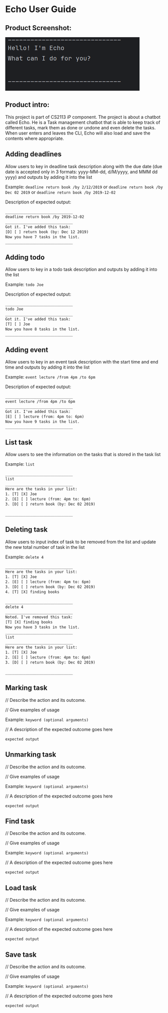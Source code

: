 # Echo User Guide

## Product Screenshot:
![img.png](img.png)

## Product intro:
This project is part of CS2113 iP component. The project
is about a chatbot called Echo. He is a Task management
chatbot that is able to keep track of different tasks,
mark them as done or undone and even delete the tasks.
When user enters and leaves the CLI, Echo will also load
and save the contents where appropriate.

## Adding deadlines

Allow users to key in deadline task description along with the due date
(due date is accepted only in 3 formats: 
yyyy-MM-dd, d/M/yyyy, and MMM dd yyyy)
and outputs by adding it into the list

Example: `deadline return book /by 2/12/2019` or `deadline return book /by Dec 02 2019`
or `deadline return book /by 2019-12-02`

Description of expected output:
```
______________________________
deadline return book /by 2019-12-02
______________________________
Got it. I've added this task:
[D] [ ] return book (by: Dec 12 2019)
Now you have 7 tasks in the list.
______________________________
```

## Adding todo

Allow users to key in a todo task description and outputs by adding it into the list

Example: `todo Joe`

Description of expected output:
```
______________________________
todo Joe
______________________________
Got it. I've added this task:
[T] [ ] Joe
Now you have 8 tasks in the list.
______________________________
```

## Adding event

Allow users to key in an event task description with the start time and end time
and outputs by adding it into the list

Example: `event lecture /from 4pm /to 6pm`

Description of expected output:
```
______________________________
event lecture /from 4pm /to 6pm
______________________________
Got it. I've added this task:
[E] [ ] lecture (from: 4pm to: 6pm)
Now you have 9 tasks in the list.
______________________________
```

## List task

Allow users to see the information on the tasks that is stored in the task list

Example: `list`

```
______________________________
list
______________________________
Here are the tasks in your list:
1. [T] [X] Joe
2. [E] [ ] lecture (from: 4pm to: 6pm)
3. [D] [ ] return book (by: Dec 02 2019)

______________________________
```

## Deleting task

Allow users to input index of task to be removed from the list and update the
new total number of task in the list

Example: `delete 4`

```
______________________________
Here are the tasks in your list:
1. [T] [X] Joe
2. [E] [ ] lecture (from: 4pm to: 6pm)
3. [D] [ ] return book (by: Dec 02 2019)
4. [T] [X] finding books

______________________________
delete 4
______________________________
Noted. I've removed this task:
[T] [X] finding books
Now you have 3 tasks in the list.
______________________________
list
______________________________
Here are the tasks in your list:
1. [T] [X] Joe
2. [E] [ ] lecture (from: 4pm to: 6pm)
3. [D] [ ] return book (by: Dec 02 2019)

______________________________
```

## Marking task

// Describe the action and its outcome.

// Give examples of usage

Example: `keyword (optional arguments)`

// A description of the expected outcome goes here

```
expected output
```

## Unmarking task

// Describe the action and its outcome.

// Give examples of usage

Example: `keyword (optional arguments)`

// A description of the expected outcome goes here

```
expected output
```

## Find task

// Describe the action and its outcome.

// Give examples of usage

Example: `keyword (optional arguments)`

// A description of the expected outcome goes here

```
expected output
```

## Load task

// Describe the action and its outcome.

// Give examples of usage

Example: `keyword (optional arguments)`

// A description of the expected outcome goes here

```
expected output
```

## Save task

// Describe the action and its outcome.

// Give examples of usage

Example: `keyword (optional arguments)`

// A description of the expected outcome goes here

```
expected output
```
